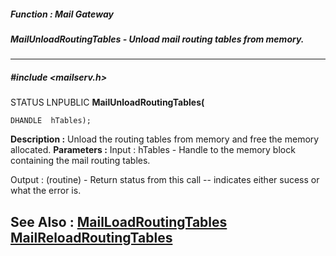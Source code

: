##### Function : Mail Gateway
##### MailUnloadRoutingTables - Unload mail routing tables from memory.
---
##### #include <mailserv.h>
STATUS LNPUBLIC **MailUnloadRoutingTables(**

	DHANDLE  hTables);
**Description :**
Unload the routing tables from memory and free the memory allocated.
**Parameters :**
Input :
hTables  -  Handle to the memory block containing the mail routing tables.

Output :
(routine)  -  Return status from this call -- indicates either sucess or what the error is.


**See Also :**
[MailLoadRoutingTables](D:/md_files/MailLoadRoutingTables.md)
[MailReloadRoutingTables](D:/md_files/MailReloadRoutingTables.md)
---
